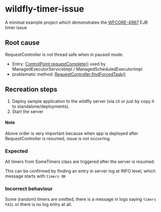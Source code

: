 # wildfly-timer-issue
A minimal example project which demonstrates the [WFCORE-4967](https://issues.redhat.com/browse/WFCORE-4967) EJB timer issue

## Root cause
RequestController is not thread safe when in paused mode.

- Entry: [ControlPoint.requestComplete()](https://github.com/wildfly/wildfly-core/blob/f620c0f6c8463114971df4489125e87cbe44e322/request-controller/src/main/java/org/wildfly/extension/requestcontroller/ControlPoint.java#L173)
used by ManagedExecutorServiceImpl / ManagedScheduledExecutorImpl
- problematic method: [RequestController.findForcedTask()](https://github.com/wildfly/wildfly-core/blob/f620c0f6c8463114971df4489125e87cbe44e322/request-controller/src/main/java/org/wildfly/extension/requestcontroller/RequestController.java#L399)

## Recreation steps
1. Deploy sample application to the wildfly server (via cli or just by copy it to standalone/deployments).
2. Start the server

#### Note
Above order is very important because when app is deployed after RequestController is resumed, issue is not occurring.

### Expected
All timers from SomeTimers class are triggered after the server is resumed. 

This can be confirmed by finding an entry in server log at INFO level, which message starts with `timers OK`
### Incorrect behaviour
Some (random) timers are omitted, there is a message in logs saying `timers FAIL` or there is no log entry at all. 
